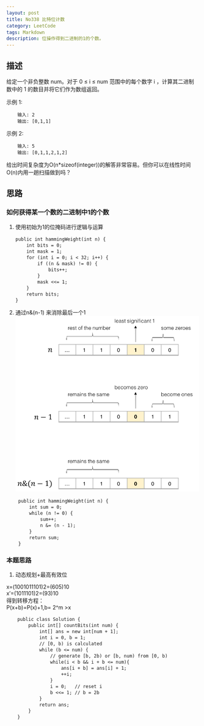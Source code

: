```yaml
---
layout: post
title: No338 比特位计数
category: LeetCode
tags: Markdown
description: 位操作得到二进制的1的个数。
---
```

## 描述
给定一个非负整数 num。对于 0 ≤ i ≤ num 范围中的每个数字 i ，计算其二进制数中的 1 的数目并将它们作为数组返回。

示例 1:

        输入: 2
        输出: [0,1,1]

示例 2:

        输入: 5
        输出: [0,1,1,2,1,2]

给出时间复杂度为O(n*sizeof(integer))的解答非常容易。但你可以在线性时间O(n)内用一趟扫描做到吗？

## 思路

### 如何获得某一个数的二进制中1的个数
1.  使用初始为1的位掩码进行逻辑与运算

        public int hammingWeight(int n) {
            int bits = 0;
            int mask = 1;
            for (int i = 0; i < 32; i++) {
                if ((n & mask) != 0) {
                    bits++;
                }
                mask <<= 1;
            }
            return bits;
        }

2. 通过n&(n-1) 来消除最后一个1
![](/img/No338.png)

        public int hammingWeight(int n) {
            int sum = 0;
            while (n != 0) {
                sum++;
                n &= (n - 1);
            }
            return sum;
        }

### 本题思路
1. 动态规划+最高有效位     

x=(1001011101)2=(605)10    
x′=(1011101)2=(93)10    
​得到转移方程：    
P(x+b)=P(x)+1,b= 2^m >x

        public class Solution {
            public int[] countBits(int num) {
                int[] ans = new int[num + 1];
                int i = 0, b = 1;
                // [0, b) is calculated
                while (b <= num) {
                    // generate [b, 2b) or [b, num) from [0, b)
                    while(i < b && i + b <= num){
                        ans[i + b] = ans[i] + 1;
                        ++i;
                    }
                    i = 0;   // reset i
                    b <<= 1; // b = 2b
                }
                return ans;
            }
        }
